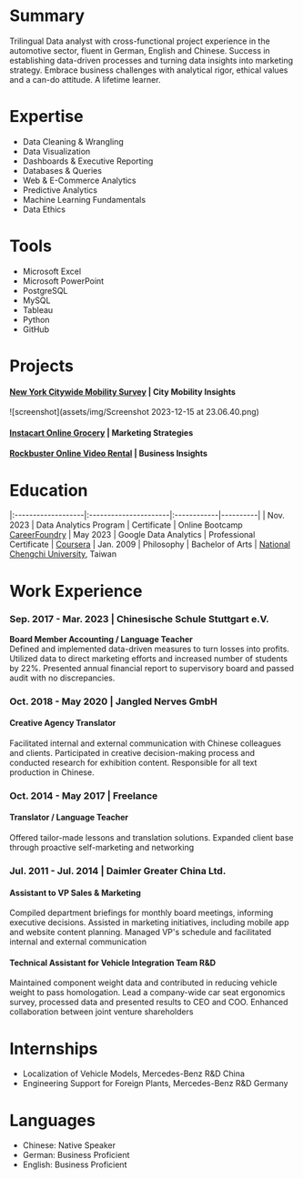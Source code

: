 # Summary
Trilingual Data analyst with cross-functional project experience in the automotive sector, fluent in German, English and Chinese. Success in establishing data-driven processes and turning data insights into marketing strategy. Embrace business challenges with analytical rigor, ethical values and a can-do attitude. A lifetime learner.

# Expertise
- Data Cleaning & Wrangling
- Data Visualization
- Dashboards & Executive Reporting 
- Databases & Queries
- Web & E-Commerce Analytics
- Predictive Analytics
- Machine Learning Fundamentals 
- Data Ethics

# Tools
- Microsoft Excel
- Microsoft PowerPoint
- PostgreSQL
- MySQL
- Tableau
- Python
- GitHub

# Projects
#### [New York Citywide Mobility Survey](https://github.com/PeiMeiLee/NYC_CitywideMobilitySurvey_2019) | City Mobility Insights
![screenshot](assets/img/Screenshot 2023-12-15 at 23.06.40.png)
#### [Instacart Online Grocery](https://github.com/PeiMeiLee/Instacart_OnlineGrocery_2017) | Marketing Strategies
#### [Rockbuster Online Video Rental](https://github.com/PeiMeiLee/Rockbuster_OnlineVideoService_2020) | Business Insights 

# Education

|:-------------------|:----------------------|:------------|----------|
| Nov. 2023          | Data Analytics Program      | Certificate | Online Bootcamp [CareerFoundry](https://careerfoundry.com/en/courses/become-a-data-analyst/)
| May 2023           | Google Data Analytics | Professional Certificate | [Coursera](https://www.coursera.org/professional-certificates/google-data-analytics?)
| Jan. 2009 | Philosophy | Bachelor of Arts | [National Chengchi University](https://www.nccu.edu.tw), Taiwan

# Work Experience
### Sep. 2017 - Mar. 2023 | Chinesische Schule Stuttgart e.V. 
**Board Member Accounting / Language Teacher** <br>
Defined and implemented data-driven measures to turn losses into profits. Utilized data to direct marketing efforts and increased number of students by 22%. Presented annual financial report to supervisory board and passed audit with no discrepancies. 
### Oct. 2018 - May 2020 | Jangled Nerves GmbH
#### Creative Agency Translator <br>
Facilitated internal and external communication with Chinese colleagues and clients. Participated in creative decision-making process and conducted research for exhibition content. Responsible for all text production in Chinese.
### Oct. 2014 - May 2017 | Freelance
#### Translator / Language Teacher <br>
Offered tailor-made lessons and translation solutions. Expanded client base through proactive self-marketing and networking
### Jul. 2011 - Jul. 2014 | Daimler Greater China Ltd.
#### Assistant to VP Sales & Marketing 
Compiled department briefings for monthly board meetings, informing executive decisions. Assisted in marketing initiatives, including mobile app and website content planning. Managed VP's schedule and facilitated internal and external communication
#### Technical Assistant for Vehicle Integration Team R&D 
Maintained component weight data and contributed in reducing vehicle weight to pass homologation. Lead a company-wide car seat ergonomics survey, processed data and presented results to CEO and COO. Enhanced collaboration between joint venture shareholders

# Internships
- Localization of Vehicle Models, Mercedes-Benz R&D China
- Engineering Support for Foreign Plants, Mercedes-Benz R&D Germany
  
# Languages
- Chinese: Native Speaker
- German: Business Proficient 
- English: Business Proficient

